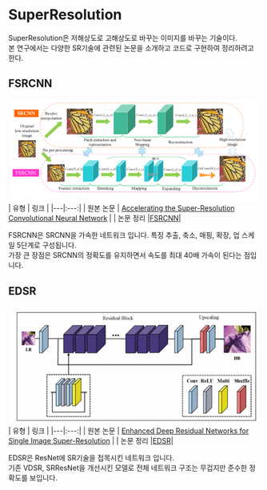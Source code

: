 # SuperResolution
SuperResolution은 저해상도로 고해상도로 바꾸는 이미지를 바꾸는 기술이다.  
본 연구에서는 다양한 SR기술에 관련된 논문을 소개하고 코드로 구현하여 정리하려고 한다.

## FSRCNN
![FSRCNN](static/FSRCNN.png "FSRCNN 네트워크 구조")  
| 유형 | 링크 |
|---|:---:|
| 원본 논문 | [Accelerating the Super-Resolution Convolutional Neural Network](https://arxiv.org/abs/1608.00367) |
| 논문 정리 |[FSRCNN](https://github.com/KHS0616/SuperResolution/blob/master/Paper/FSRCNN.md)|  

FSRCNN은 SRCNN을 가속한 네트워크 입니다.
특징 추출, 축소, 매핑, 확장, 업 스케일 5단계로 구성됩니다.  
가장 큰 장점은 SRCNN의 정확도를 유지하면서 속도를 최대 40배 가속이 된다는 점입니다.

## EDSR
![EDSR](static/EDSR.png "EDSR 네트워크 구조")  
| 유형 | 링크 |
|---|:---:|
| 원본 논문 | [Enhanced Deep Residual Networks for Single Image Super-Resolution](https://arxiv.org/pdf/1707.02921.pdf) |
| 논문 정리 |[EDSR](https://github.com/KHS0616/SuperResolution/blob/master/Paper/EDSR.md)|  

EDSR은 ResNet에 SR기술을 접목시킨 네트워크 입니다.  
기존 VDSR, SRResNet을 개선시킨 모델로 전체 네트워크 구조는 무겁지만 준수한 정확도를 보입니다.
